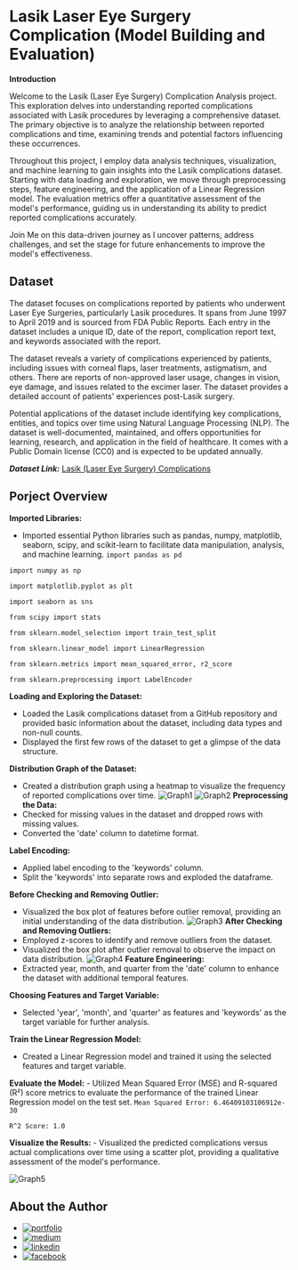 
# Lasik Laser Eye Surgery Complication (Model Building and Evaluation)

**Introduction**

Welcome to the Lasik (Laser Eye Surgery) Complication Analysis project. This exploration delves into understanding reported complications associated with Lasik procedures by leveraging a comprehensive dataset. The primary objective is to analyze the relationship between reported complications and time, examining trends and potential factors influencing these occurrences.

Throughout this project, I employ data analysis techniques, visualization, and machine learning to gain insights into the Lasik complications dataset. Starting with data loading and exploration, we move through preprocessing steps, feature engineering, and the application of a Linear Regression model. The evaluation metrics offer a quantitative assessment of the model's performance, guiding us in understanding its ability to predict reported complications accurately.

Join Me on this data-driven journey as I uncover patterns, address challenges, and set the stage for future enhancements to improve the model's effectiveness.

## Dataset
The dataset focuses on complications reported by patients who underwent Laser Eye Surgeries, particularly Lasik procedures. It spans from June 1997 to April 2019 and is sourced from FDA Public Reports. Each entry in the dataset includes a unique ID, date of the report, complication report text, and keywords associated with the report.

The dataset reveals a variety of complications experienced by patients, including issues with corneal flaps, laser treatments, astigmatism, and others. There are reports of non-approved laser usage, changes in vision, eye damage, and issues related to the excimer laser. The dataset provides a detailed account of patients' experiences post-Lasik surgery.

Potential applications of the dataset include identifying key complications, entities, and topics over time using Natural Language Processing (NLP). The dataset is well-documented, maintained, and offers opportunities for learning, research, and application in the field of healthcare. It comes with a Public Domain license (CC0) and is expected to be updated annually.

***Dataset Link:*** [Lasik (Laser Eye Surgery) Complications](https://www.kaggle.com/datasets/shivamb/lasik-complications-dataset)
## Porject Overview

 **Imported Libraries:**
   - Imported essential Python libraries such as pandas, numpy, matplotlib, seaborn, scipy, and scikit-learn to facilitate data manipulation, analysis, and machine learning.
`import pandas as pd`

`import numpy as np`

`import matplotlib.pyplot as plt`

`import seaborn as sns`

`from scipy import stats`

`from sklearn.model_selection import train_test_split`

`from sklearn.linear_model import LinearRegression`

`from sklearn.metrics import mean_squared_error, r2_score`

`from sklearn.preprocessing import LabelEncoder`

 **Loading and Exploring the Dataset:**
   - Loaded the Lasik complications dataset from a GitHub repository and provided basic information about the dataset, including data types and non-null counts.
   - Displayed the first few rows of the dataset to get a glimpse of the data structure.

 **Distribution Graph of the Dataset:**
   - Created a distribution graph using a heatmap to visualize the frequency of reported complications over time.
![Graph1](Project_Secrenshoots/graph_distribution.png)
![Graph2](Project_Secrenshoots/graph_dis_2.png)
 **Preprocessing the Data:**
 - Checked for missing values in the dataset and dropped rows with missing values.
 - Converted the 'date' column to datetime format.

**Label Encoding:**

 - Applied label encoding to the 'keywords' column.
 - Split the 'keywords' into separate rows and exploded the dataframe.

 **Before Checking and Removing Outlier:**
   - Visualized the box plot of features before outlier removal, providing an initial understanding of the data distribution.
![Graph3](Project_Secrenshoots/Box_Plot_of_Features_Before_Outlier_Removal.png)
 **After Checking and Removing Outliers:**
   - Employed z-scores to identify and remove outliers from the dataset.
   - Visualized the box plot after outlier removal to observe the impact on data distribution.
![Graph4](Project_Secrenshoots/Box_Plot_of_Features_After_Outlier_Removal.png)
 **Feature Engineering:**
   - Extracted year, month, and quarter from the 'date' column to enhance the dataset with additional temporal features.

 **Choosing Features and Target Variable:**
   - Selected 'year', 'month', and 'quarter' as features and 'keywords' as the target variable for further analysis.

 **Train the Linear Regression Model:**
   - Created a Linear Regression model and trained it using the selected features and target variable.

 **Evaluate the Model:**
    - Utilized Mean Squared Error (MSE) and R-squared (R²) score metrics to evaluate the performance of the trained Linear Regression model on the test set.
`Mean Squared Error: 6.46409103106912e-30`

`R^2 Score: 1.0`

 **Visualize the Results:**
    - Visualized the predicted complications versus actual complications over time using a scatter plot, providing a qualitative assessment of the model's performance.

![Graph5](Project_Secrenshoots/Actual_vs_predic.png)
## About the Author

- [![portfolio](https://img.shields.io/badge/my_portfolio-000?style=for-the-badge&logo=ko-fi&logoColor=white)](https://srayoshi-mirza.github.io)
- [![medium](https://img.shields.io/badge/Medium-12100E?style=for-the-badge&logo=medium&logoColor=white)](https://medium.com/@srayoshimirza)
- [![linkedin](https://img.shields.io/badge/linkedin-0A66C2?style=for-the-badge&logo=linkedin&logoColor=white)](https://www.linkedin.com/in/srayoshi-mirza/)
- [![facebook](https://img.shields.io/badge/Facebook-1877F2?style=for-the-badge&logo=facebook&logoColor=white)](https://www.facebook.com/srayoshim/)

